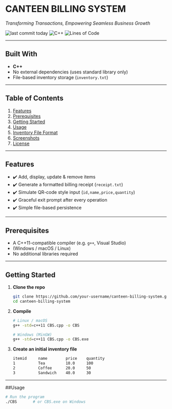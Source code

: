 # CANTEEN BILLING SYSTEM

_Transforming Transactions, Empowering Seamless Business Growth_

![last commit today](https://img.shields.io/badge/last%20commit-today-brightgreen) ![C++](https://img.shields.io/badge/language-C%2B%2B-blue) ![Lines of Code](https://img.shields.io/badge/lines%20of%20code-200+-lightgrey)

---

## Built With

- **C++**  
- No external dependencies (uses standard library only)  
- File-based inventory storage (`inventory.txt`)  

---

## Table of Contents

1. [Features](#features)  
2. [Prerequisites](#prerequisites)  
3. [Getting Started](#getting-started)  
4. [Usage](#usage)  
5. [Inventory File Format](#inventory-file-format)  
6. [Screenshots](#screenshots)  
7. [License](#license)  

---

## Features

- ✔️ Add, display, update & remove items  
- ✔️ Generate a formatted billing receipt (`receipt.txt`)  
- ✔️ Simulate QR-code style input (`id,name,price,quantity`)  
- ✔️ Graceful exit prompt after every operation  
- ✔️ Simple file-based persistence  

---

## Prerequisites

- A C++11-compatible compiler (e.g. `g++`, Visual Studio)  
- (Windows / macOS / Linux)  
- No additional libraries required  

---

## Getting Started

1. **Clone the repo**  
   ```bash
   git clone https://github.com/your-username/canteen-billing-system.git
   cd canteen-billing-system

2. **Compile**
   ```bash
   # Linux / macOS
   g++ -std=c++11 CBS.cpp -o CBS
   ```

   ```bash
   # Windows (MinGW)
   g++ -std=c++11 CBS.cpp -o CBS.exe
   ```
   
3. **Create an initial inventory file**
   ```bash
   itemid     name        price    quantity
   1          Tea         10.0     100
   2          Coffee      20.0     50
   3          Sandwich    40.0     30

---

##Usage
```bash
# Run the program
./CBS       # or CBS.exe on Windows

